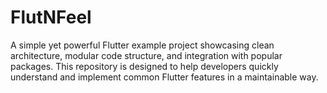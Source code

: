 # FlutNFeel
A simple yet powerful Flutter example project showcasing clean architecture, modular code structure, and integration with popular packages. This repository is designed to help developers quickly understand and implement common Flutter features in a maintainable way.
